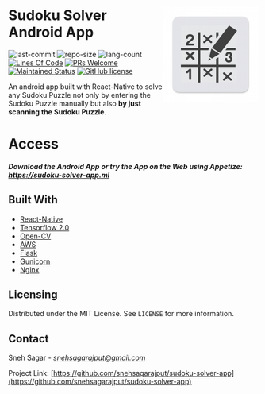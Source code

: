 # <img src="assests/sudoku-solver-logo.png" alt="Logo of the project" align="right">
# Sudoku Solver Android App
![last-commit](https://img.shields.io/github/last-commit/snehsagarajput/sudoku-solver-app) ![repo-size](https://img.shields.io/github/repo-size/snehsagarajput/sudoku-solver-app) ![lang-count](https://img.shields.io/github/languages/count/snehsagarajput/sudoku-solver-app) [![Lines Of Code](https://img.shields.io/tokei/lines/github/snehsagarajput/sudoku-solver-app)](https://img.shields.io/tokei/lines/github/snehsagarajput/sudoku-solver-app) [![PRs Welcome](https://img.shields.io/badge/PRs-welcome-brightgreen.svg?style=flat-square)](http://makeapullrequest.com) [![Maintained Status](https://img.shields.io/maintenance/yes/2020)](https://img.shields.io/maintenance/yes/2020) [![GitHub license](https://img.shields.io/badge/license-MIT-blue.svg?style=flat-square)](https://github.com/your/your-project/blob/master/LICENSE)

An android app built with React-Native to solve any Sudoku Puzzle not only by entering the Sudoku Puzzle manually but also **by just scanning the Sudoku Puzzle**.

# Access
##### Download the Android App or try the App on the Web using Appetize: <a target="blank_" href="https://sudoku-solver-app.ml">https://sudoku-solver-app.ml</a>


## Built With
* [React-Native](https://reactnative.dev/)
* [Tensorflow 2.0](https://www.tensorflow.org/overview/) 
* [Open-CV](https://opencv.org/)
* [AWS](https://aws.amazon.com/)
* [Flask](https://palletsprojects.com/p/flask/)
* [Gunicorn](https://gunicorn.org/)
* [Nginx](https://www.nginx.com/)

## Licensing
Distributed under the MIT License. See `LICENSE` for more information.

## Contact

Sneh Sagar - [_snehsagarajput@gmail.com_]()

Project Link: [https://github.com/snehsagarajput/sudoku-solver-app](https://github.com/snehsagarajput/sudoku-solver-app)
